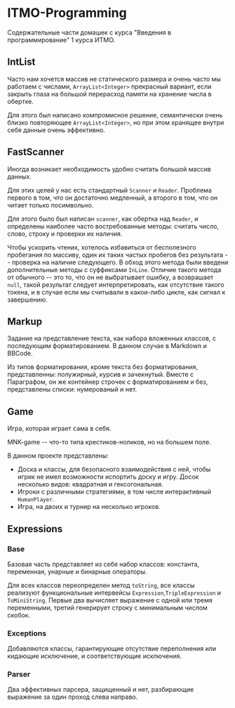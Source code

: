# ITMO-Programming

Содержательные части домашек с курса "Введения в программирование" 1 курса ИТМО.

## IntList

Часто нам хочется массив не статического размера
и очень часто мы работаем с числами,
`ArrayList<Integer>` прекрасный вариант, 
если закрыть глаза на большой перерасход памяти на хранение числа в обертке.

Для этого был написано компромисное решение,
семантически очень близко повторяющее `ArrayList<Integer>`,
но при этом хранящее внутри себя данные очень эффективно.

## FastScanner

Иногда возникает необходимость удобно считать большой массив данных.

Для этих целей у нас есть стандартный `Scanner` и `Reader`. Проблема первого в том,
что он достаточно медленный, а второго в том, что он читает только посимвольно.

Для этого было был написан `scanner`, как обертка над `Reader`,
и определены наиболее часто востребованные методы:
считать число, слово, строку и проверки их наличия.

Чтобы ускорить чтених, хотелось избавиться от бесполезного пробегания по массиву,
один их таких частых пробегов без результата -- проверка на наличие следующего.
В обход этого метода были введени дополнительные методы с суффиксами `InLine`.
Отличие такого метода от обычного -- это то, что он не выбратывает ошибку,
а возврашает `null`, такой результат следует интерпретировать, как отсутствие такого токена,
и в случае если мы считывали в какои-либо цикле, как сигнал к завершению.

## Markup

Задание на представление текста, как набора вложенных классов,
с последующим форматированием. В данном случае в Markdown и BBCode.

Из типов форматирования, кроме текста без форматирования, представленны:
полужирный, курсив и зачекнутый.
Вместе с Параграфом, он же контейнер строчек с форматированием и без,
представлены списки: нумерованый и нет.

## Game

Игра, которая играет сама в себя.

MNK-game -- что-то типа крестиков-ноликов, но на большем поле.

В данном проекте представлены:
* Доска и классы, для безопасного взаимодействия с ней,
чтобы игрик не имел возможности испортить доску и игру.
Досок несколько видов: квадратная и гексогональная.
* Игроки с различными стратегиями,
в том числе интерактивный `HumanPlayer`.
* Игра, на двоих и турнир на несколько игроков.

## Expressions

### Base

Базовая часть представляет из себя набор классов:
константа, переменная, унарные и бинарные операторы.

Для всех классов переопределен метод `toString`,
все классы реализуют функциональные интервейсы
`Expression`,`TripleExpression` и `ToMiniString`.
Первые два вычисляет выражение с одной или тремя переменными,
третий генерирует строку с минимальным числом скобок.

### Exceptions

Добавляются классы, гарантирующие отсутствие переполнения
или кидающие исключение, и соответствующие исключения.

### Parser

Два эффективных парсера, защищенный и нет,
разбирающие выражение за один проход слева направо.

